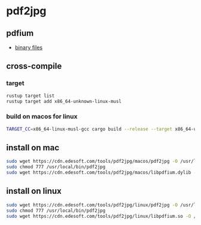 # pdf2jpg

## pdfium

- [binary files](https://github.com/bblanchon/pdfium-binaries/releases/tag/chromium%2F6164)

## cross-compile

### target

```bash
rustup target list
rustup target add x86_64-unknown-linux-musl
```

### build on macos for linux

```bash
TARGET_CC=x86_64-linux-musl-gcc cargo build --release --target x86_64-unknown-linux-musl
```

## install on mac

```bash
sudo wget https://cdn.edesoft.com/tools/pdf2jpg/macos/pdf2jpg -O /usr/local/bin/pdf2jpg
sudo chmod 777 /usr/local/bin/pdf2jpg
sudo wget https://cdn.edesoft.com/tools/pdf2jpg/macos/libpdfium.dylib -O /usr/local/lib/libpdfium.dylib
```

## install on linux

```bash
sudo wget https://cdn.edesoft.com/tools/pdf2jpg/linux/pdf2jpg -O /usr/local/bin/pdf2jpg
sudo chmod 777 /usr/local/bin/pdf2jpg
sudo wget https://cdn.edesoft.com/tools/pdf2jpg/linux/libpdfium.so -O /usr/local/lib/libpdfium.so
```
